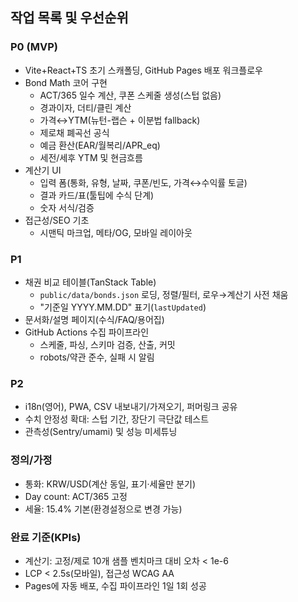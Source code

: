 ## 작업 목록 및 우선순위

### P0 (MVP)
- Vite+React+TS 초기 스캐폴딩, GitHub Pages 배포 워크플로우
- Bond Math 코어 구현
  - ACT/365 일수 계산, 쿠폰 스케줄 생성(스텁 없음)
  - 경과이자, 더티/클린 계산
  - 가격↔YTM(뉴턴-랩슨 + 이분법 fallback)
  - 제로채 폐곡선 공식
  - 예금 환산(EAR/월복리/APR_eq)
  - 세전/세후 YTM 및 현금흐름
- 계산기 UI
  - 입력 폼(통화, 유형, 날짜, 쿠폰/빈도, 가격↔수익률 토글)
  - 결과 카드/표(툴팁에 수식 단계)
  - 숫자 서식/검증
- 접근성/SEO 기초
  - 시맨틱 마크업, 메타/OG, 모바일 레이아웃

### P1
- 채권 비교 테이블(TanStack Table)
  - `public/data/bonds.json` 로딩, 정렬/필터, 로우→계산기 사전 채움
  - "기준일 YYYY.MM.DD" 표기(`lastUpdated`)
- 문서화/설명 페이지(수식/FAQ/용어집)
- GitHub Actions 수집 파이프라인
  - 스케줄, 파싱, 스키마 검증, 산출, 커밋
  - robots/약관 준수, 실패 시 알림

### P2
- i18n(영어), PWA, CSV 내보내기/가져오기, 퍼머링크 공유
- 수치 안정성 확대: 스텁 기간, 장단기 극단값 테스트
- 관측성(Sentry/umami) 및 성능 미세튜닝

### 정의/가정
- 통화: KRW/USD(계산 동일, 표기·세율만 분기)
- Day count: ACT/365 고정
- 세율: 15.4% 기본(환경설정으로 변경 가능)

### 완료 기준(KPIs)
- 계산기: 고정/제로 10개 샘플 벤치마크 대비 오차 < 1e-6
- LCP < 2.5s(모바일), 접근성 WCAG AA
- Pages에 자동 배포, 수집 파이프라인 1일 1회 성공
